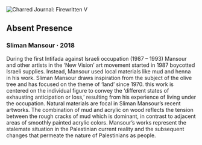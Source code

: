 <div class="artwork-of-the-day">
  <div class="container">
    <div class="img-wrapper">
      <img
        src="https://uploads1.wikiart.org/00328/images/sliman-mansour/s3-e1579520791132.jpg!Large.jpg"
        alt="Charred Journal: Firewritten V" />
    </div>
    <div class="artwork-detail">
      <div class="artwork-origin"> 
        <h2 class="artwork-name">Absent Presence</h2>
        <h3 class="artist">
          Sliman Mansour
                    ·  2018
        </h3>
      </div>
      <p class="description">
        <span class="artwork-description-text ng-binding" ng-bind-html="viewModel.ArtworkOfTheDay.Description | unsafe">During the first Intifada against Israeli occupation (1987 – 1993) Mansour and other artists in the ‘New Vision’ art movement started in 1987 boycotted Israeli supplies. Instead, Mansour used local materials like mud and henna in his work. Sliman Mansour draws inspiration from the subject of the olive tree and has focused on the theme of ‘land’ since 1970. this work is centered on the individual figure to convey the ‘different states of exhausting anticipation or loss,’ resulting from his experience of living under the occupation. Natural materials are focal in Sliman Mansour’s recent artworks. The combination of mud and acrylic on wood reflects the tension between the rough cracks of mud which is dominant, in contrast to adjacent areas of smoothly painted acrylic colors. Mansour’s works represent the stalemate situation in the Palestinian current reality and the subsequent changes that permeate the nature of Palestinians as people.</span>
                        <div class="text-shadow-container" ng-show="showShadow" style=""></div>
      </p>
    </div>
  </div>

</div>

